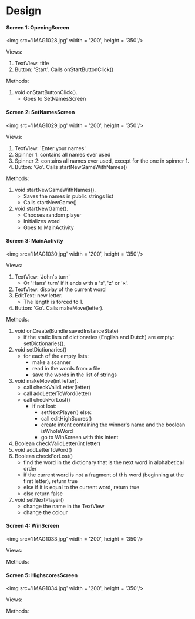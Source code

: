 # Design



#### Screen 1: OpeningScreen

<img src='IMAG1028.jpg' width = '200', height = '350'/>

Views:
1.  TextView: title
2.  Button: 'Start'. Calls onStartButtonClick()

Methods:
1.  void onStartButtonClick(). <br /> 
    - Goes to SetNamesScreen 

#### Screen 2: SetNamesScreen

<img src='IMAG1029.jpg' width = '200', height = '350'/>

Views:
1.  TextView: 'Enter your names'
2.  Spinner 1: contains all names ever used
3.  Spinner 2: contains all names ever used, except for the one in spinner 1.
4.  Button: 'Go'. Calls startNewGameWithNames()

Methods:
1.  void startNewGameWithNames(). <br /> 
    -   Saves the names in public strings list<br /> 
    -   Calls startNewGame()<br /> 
2.  void startNewGame(). <br /> 
    -   Chooses random player<br /> 
    -   Initializes word<br /> 
    -   Goes to MainActivity

#### Screen 3: MainActivity

<img src='IMAG1030.jpg' width = '200', height = '350'/>

Views:
1.  TextView: 'John's turn' 
    -   Or 'Hans' turn' if it ends with a 's', 'z' or 'x'.
2.  TextView: display of the current word
3.  EditText: new letter.
    -   The length is forced to 1.
4.  Button: 'Go'. Calls makeMove(letter).

Methods:
1.  void onCreate(Bundle savedInstanceState)
    -   if the static lists of dictionaries (English and Dutch) are empty: setDictionaries().
2.  void setDictionaries()
    -   for each of the empty lists: 
        -   make a scanner
        -   read in the words from a file
        -   save the words in the list of strings
3.  void makeMove(int letter). 
    -   call checkValidLetter(letter)
    -   call addLetterToWord(letter)
    -   call checkForLost()
        -   if not lost:
            -   setNextPlayer()
            else:
            -   call editHighScores()
            -   create intent containing the winner's name and the boolean isWholeWord
            -   go to WinScreen with this intent
4.  Boolean checkValidLetter(int letter)
5.  void addLetterToWord()
6.  Boolean checkForLost()
    -   find the word in the dictionary that is the next word in alphabetical order
    -   if the current word is not a fragment of this word (beginning at the first letter), return true
    -   else if it is equal to the current word, return true
    -   else return false
7.  void setNextPlayer()
    -   change the name in the TextView
    -   change the colour

#### Screen 4: WinScreen

<img src='IMAG1033.jpg' width = '200', height = '350'/>

Views:

Methods:

#### Screen 5: HighscoresScreen

<img src='IMAG1034.jpg' width = '200', height = '350'/>

Views:

Methods:
